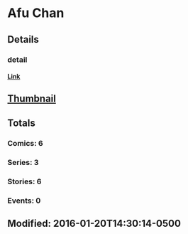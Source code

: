 # Afu  Chan 
## Details
### detail
#### [Link](http://marvel.com/comics/creators/12800/afu_chan?utm_campaign=apiRef&utm_source=225578a89fc76f3d20fbffda5d17a88d)
## [Thumbnail](http://i.annihil.us/u/prod/marvel/i/mg/b/40/image_not_available.jpg)
## Totals
### Comics: 6
### Series: 3
### Stories: 6
### Events: 0
## Modified: 2016-01-20T14:30:14-0500